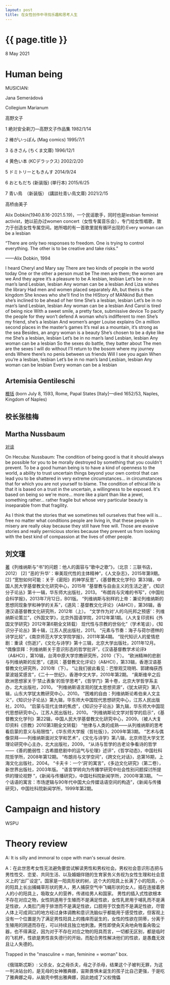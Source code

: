 ```yaml
---
layout: post
title: 在女性创作中寻找乐趣和思考人生
---
```


{{ page.title }}
================

<p class="meta">8 May 2021</p>

# Human being

MUSICIAN: 

Jana Semerádová

Collegium Marianum



高野文子

1	絶対安全剃刀―高野文子作品集	 1982/1/14

2	棒がいっぽん (Mag comics)	 1995/7/1

3	るきさん (ちくま文庫)	 1996/12/1

4	黄色い本 (KCデラックス)	 2002/2/20

5	ドミトリーともきんす	 2014/9/24

6	おともだち (新装版) (単行本)	 2015/6/25

7	青い鳥　（新装版） (講談社青い鳥文庫)	 2021/2/15

高桥由美子

Alix Dobkin(1940.8.16-2021.5.19)，一个民谣歌手，同时也是lesbian feminist  activist，她以前办过women  concert（女性专属音乐会），专门给女性唱歌，致力于创造女性专属空间。她所唱的有一首歌里就有循环出现的:Every woman can be a lesbian

“There are only two responses to freedom. One is trying to control everything. The other is to be creative and take risks.”

——Alix Dobkin, 1994

I heard Cheryl and Mary say
There are two kinds of people in the world today
One or the other a person must be
The men are them; the women are we
And they agree it’s a pleasure to be
A lesbian, lesbian
Let’s be in no man’s land
Lesbian, lesbian
Any woman can be a lesbian
And Liza wishes the library
Had men and women placed separately
Ah, but theirs is the kingdom
She knows who she’ll find
In the HIStory of MANkind
But then she’s inclined to be ahead of her time
She’s a lesbian, lesbian
Let’s be in no man’s land
Lesbian, lesbian
Any woman can be a lesbian
And Carol is tired of being nice
With a sweet smile, a pretty face, submissive device
To pacify the people for they won’t defend
A woman who’s indifferent to men
She’s my friend, she’s a lesbian
And women’s anger Louise explains
On a million second places in the master’s games
It’s real as a mountain, it’s strong as the sea
Besides, an angry woman is a beauty
She’s chosen to be a dyke like me
She’s a lesbian, lesbian
Let’s be in no man’s land
Lesbian, lesbian
Any woman can be a lesbian
So the sexes do battle, they batter about
The men are the sexes I will do without
I’ll return to the bosom where my journey ends
Where there’s no penis between us friends
Will I see you again
When you’re a lesbian, lesbian
Let’s be in no man’s land
Lesbian, lesbian
Any woman can be lesbian
Every woman can be a lesbian

## Artemisia Gentileschi 

[概括](https://va-11.com/@phew/106197759669002315) (born July 8, 1593, Rome, Papal States [Italy]—died 1652/53, Naples, Kingdom of Naples)

## 校长张桂梅

## Martha Nussbaum

[对谈](https://www.bilibili.com/video/BV1jZ4y1p74h/) 

On Hecuba: Nussbaum: The condition of being good is that it should always be possible for you to be morally destroyed by something that you couldn't prevent. To be a good human being is to have a kind of openness to the world, a ability to trust uncertain things beyond your own control that can lead you to be shattered in very extreme circumstances... in circumstances that for which you are not yourself to blame. The condition of ethical life is that it is based on a trust in the uncertain, a willingness to be exposed. It's based on being so we're more... more like a plant than like a jewel, something rather... rather fragile but whose very particular beauty is inseparable from that fragility. 

As I think that the stories that we sometimes tell ourselves that free will is... free no matter what conditions people are living in, that these people in misery are really okay because they still have free will. Those are evasive stories and really pernicious stories because they prevent us from looking with the best kind of compassion at the lives of other people.

## 刘文瑾

[著](https://baike.baidu.com/item/%E5%88%98%E6%96%87%E7%91%BE/10341653)《列维纳斯与“书”的问题：他人的面容与“歌中之歌”》，（北京：三联书店，2012） [2] 
“恶的‘升华’：审美现代性的主体精神”，《人文杂志》，2015年第9期。 [2] 
“宽恕如何可能：关于《密阳》的神学反思”，《基督教文化学刊》第33辑，中国人民大学基督教文化研究中心，2015年
“基督教与自由主义的生活之道”，《知识分子论丛》第十一辑，华东师大出版社，2013。
“布朗肖与灾难的书写”，《中国社会科学报》，2013年7月12日，B01版。
“列维纳斯与别样的上帝：兼论列维纳斯的思想同现象学和神学的关系”，《道风：基督教文化评论》（A&HCI），第36辑，香港汉语基督教文化研究所，2012年（上）。
“文学作为对‘人的乌托邦之预感’：列维纳斯论策兰”，《外国文学》，北京外国语学院，2012年第1期。（人大复印资料《外国文学研究》2012年第6期全文转载）
现代性与宗教的世俗化”（学术笔谈），《知识分子论丛》第十辑，江苏人民出版社，2011。
“元素与节奏：海子与荷尔德林的诗学比较”，《南京师范大学文学院学报》，2011年第4期。
“现代知识人的爱情悲剧：重读《伤逝》”，《文化与诗学》第十三辑，北京大学出版社，2011年12月。
“偶像崇拜：列维纳斯关于意识形态的哲学批评”，《汉语基督教学术论评》（A&HCI），第10辑，台湾中原大学宗教研究所，2010（下）。
“欧洲精神的悲剧与列维纳斯的反思”，《道风：基督教文化评论》（A&HCI），第33辑，香港汉语基督教文化研究所，2010年（下）。
“让我们彼此看见：巴黎观艾晓明、郭建梅获西蒙波娃奖感言”，《二十一世纪》，香港中文大学，2010年第2期。
“奥斯维辛之后欧洲思想家关于‘禁止表象’的哲学思考”，《哲学门》第十卷，北京大学哲学系主办，北大出版社，2010。
“列维纳斯语言观的犹太思想资源”，《犹太研究》第八辑，山东大学犹太教研究中心，2010。
“困难的自由：列维纳斯论希伯来人文主义”，《知识分子论丛》第九辑，华东师大中国现代思想研究中心，江苏人民出版社，2010。
“启蒙与现代主体的焦虑”，《知识分子论丛》第九辑，华东师大中国现代思想研究中心，江苏人民出版社，2010。
“列维纳斯论文学对哲学的启示”，《基督教文化学刊》第22辑，中国人民大学基督教文化研究中心，2009。（被人大复印资料《宗教》2010第3期全文转载）
“他律与人类的成熟——从列维纳斯的思考看启蒙的意义与局限性”，《华东师大学报（哲社版）》，2009年第3期。
“艺术与偶像崇拜——列维纳斯面对文学和艺术”，《文化与诗学》第八辑，北京师范大学文艺理论研究中心主办，北大出版社，2009。
“从诗与哲学的古老论争看诗的哲学——《善的脆弱性：古希腊悲剧中的运气与伦理》述评”，《哲学动态》，中国社科院哲学所，2008年第12期。
“布朗肖与文学空间”，《跨文化对话》，总第16期，上海文化出版社，2004。
“卡夫卡：一个‘洞’的寓言”，《多边文化研究》（第二卷），新世界出版社，2003年版。
“语言学转向为传播学研究中社会性别问题探讨所提供的理论视野 ”，《新闻与传播研究》，中国社科院新闻学所，2000年第3期。
“一个话语的寓言：市场逻辑与90年代中国大众传媒话语空间的构造”，《新闻与传播研究》，中国社科院新闻学所，1999年第2期。

# Campaign and history

WSPU

# Theory review

A: It is silly and immoral to cope with man's sexual desire.

A：在此世思考女性无法避免要尝试解读男性和男权社会。男权社会意识形态把与男性性交、恋爱、共同生活、以及婚姻伴随的生育家务义务视为女性生理和社会意义上的“出厂设定”。国家是一阳具形状的树，这个大的阳具上长满了小的阳具，小的阳具上长出捕蝇草形状的男人，男人捕获空气中飞蝇形状的女人，插在连接着男人的小的阳具上，吸取女人的营养，传递给男人和国家。    男性的插入式性欲根本不存在对应之物，女性阴道用于生殖而不是满足性欲，女性乳房用于哺乳而不是满足性欲，人类肛门用于排泄而不是满足性欲，口腔用于饮食而不是满足性欲，尽管人体上可成洞口的地方经过身体调教和意识洗脑似乎都能用于感受性欲，但客观上没有一个位置是为了满足男性阳具上的搔痒而诞生的，女性的性欲在阴蒂，分离于生殖用的阴道而存在，可以持续且独立地刺激。男性即使肏天肏地肏牲畜肏吸尘器，也不得满足，因为对于不存在对应之物的阳具而言，一切都无区别，都是临时的飞机杯，性欲是男性丧失德行的开始，而配合男性解决他们的性欲，是愚蠢无效且让人失德的。

Trapped in the "masculine = man, feminine = woman" box.

《俄瑞斯忒斯》:   父杀女，女之母杀夫，母之子杀母，结果这个子被判无罪，为这一判决站台的，是无母的女神雅典娜，宙斯畏惧未诞生的孩子比自己更强，于是吃了雅典娜之母，从脑壳中劈出雅典娜，因此她成了父权傀儡